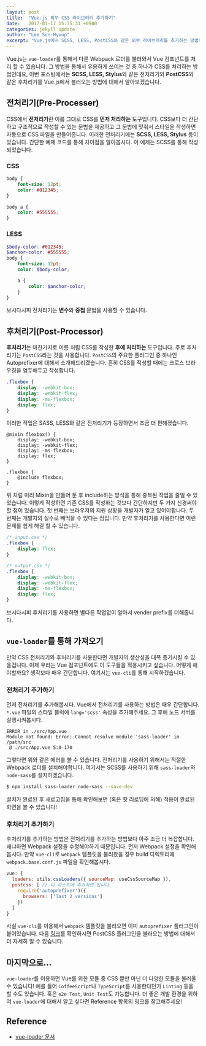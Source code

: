 ```yaml
---
layout: post
title:  "Vue.js 외부 CSS 라이브러리 추가하기"
date:   2017-01-17 15:35:31 +0900
categories: jekyll update
author: "Lee Sun-Hyoup"
excerpt: "Vue.js에서 SCSS, LESS, PostCSS와 같은 외부 라이브러리를 추가하는 방법에 대해서 알아봅시다."
---
```


Vue.js는 `vue-loader`를 통해서 다른 Webpack 로더를 불러와서 Vue 컴포넌트를 처리 할 수 있습니다. 그 방법을 통해서 유용하게 쓰이는 것 중 하나가 CSS를 처리하는 방법인데요, 이번 포스팅에서는 **SCSS, LESS, Stylus**와 같은 전처리기와 **PostCSS**와 같은 후처리기를 Vue.js에서 불러오는 방법에 대해서 알아보겠습니다.

## 전처리기(Pre-Processer)
CSS에서 **전처리기**란 이름 그대로 CSS를 **먼저 처리하는** 도구입니다. CSS보다 더 간단하고 구조적으로 작성할 수 있는 문법을 제공하고 그 문법에 맞춰서 스타일을 작성하면 자동으로 CSS 파일을 만들어줍니다. 이러한 전처리기에는 **SCSS, LESS, Stylus** 등이 있습니다. 간단한 예제 코드를 통해 차이점을 알아봅시다. 이 예제는 SCSS를 통해 작성되었습니다.

### CSS
```css
body {
	font-size: 12pt;
	color: #012345;
}

body a {
	color: #555555;
}
```

### LESS
```scss
$body-color: #012345;
$anchor-color: #555555;
body {
	font-size: 12pt;
	color: $body-color;

	a {
		color: $anchor-color;
	}
}
```

보시다시피 전처리기는 **변수**와 **중첩** 문법을 사용할 수 있습니다.

## 후처리기(Post-Processor)
**후처리기**는 마찬가지로 이름 처럼 CSS를 작성한 **후에 처리하는** 도구입니다. 주로 후처리기는 `PostCSS`라는 것을 사용합니다. `PostCSS`의 주요한 플러그인 중 하나인 Autoprefixer에 대해서 소개해드리겠습니다. 흔히 CSS를 작성할 때에는 크로스 브라우징을 염두해두고 작성합니다.
```css
.flexbox {
	display: -webkit-box;
	display: -webkit-flex;
	display: -ms-flexbox;
	display: flex;
}
```
이러한 작업은 SASS, LESS와 같은 전처리기가 등장하면서 조금 더 편해졌습니다.
```less
@mixin flexbox() {
	display: -webkit-box;
	display: -webkit-flex;
	display: -ms-flexbox;
	display: flex;
}

.flexbox {
	@include flexbox;
}
```
위 처럼 미리 Mixin을 만들어 둔 후 include하는 방식을 통해 중복된 작업을 줄일 수 있었습니다. 이렇게 작성하면 기존 CSS를 작성하는 것보다 간단하지만 두 가지 신경써야할 점이 있습니다. 첫 번째는 브라우저의 지원 상황을 개발자가 알고 있어야합나다. 두 번째는 개발자의 실수로 빼먹을 수 있다는 점입니다. 만약 후처리기를 사용한다면 이런 문제를 쉽게 해결 할 수 있습니다.

```css
/* input.css */
.flexbox {
	display: flex;
}

/* output.css */
.flexbox {
	display: -webkit-box;
	display: -webkit-flex;
	display: -ms-flexbox;
	display: flex;
}
```
보시다시피 후처리기를 사용하면 별다른 작업없이 알아서 vender prefix를 더해줍니다.

## `vue-loader`를 통해 가져오기
만약 CSS 전처리기와 후처리기를 사용한다면 개발자의 생산성을 대폭 증가시킬 수 있을겁니다. 이제 우리는 Vue 컴포넌트에도 이 도구들을 적용시키고 싶습니다. 어떻게 해야할까요? 생각보다 매우 간단합니다. 여기서는 `vue-cli`를 통해 시작하겠습니다.

### 전처리기 추가하기
먼저 전처리기를 추가해봅시다. Vue에서 전처리기를 사용하는 방법은 매우 간단합니다. `*.vue` 파일의 스타일 블럭에 `lang='scss'` 속성을 추가헤주세요. 그 후에 노드 서버를 실행시켜봅시다.
```
ERROR in ./src/App.vue
Module not found: Error: Cannot resolve module 'sass-loader' in /path/src
 @ ./src/App.vue 5:0-170
```
그렇다면 위와 같은 에러를 볼 수 있습니다. 전처리기를 사용하기 위해서는 적절한 Webpack 로더를 설치해야합니다. 여기서는 SCSS를 사용하기 위해 `sass-loader`와 `node-sass`를 설치하겠습니다.

```bash
$ npm install sass-loader node-sass --save-dev
```
설치가 완료된 후 새로고침을 통해 확인해보면 (혹은 핫 리로딩에 의해) 적용이 완료된 화면을 볼 수 있습니다!

### 후처리기 추가하기
후처리기를 추가하는 방법은 전처리기를 추가하는 방법보다 아주 조금 더 복잡합니다. 왜냐하면 Webpack 설정을 수정해야하기 때문입니다. 먼저 Webpack 설정을 확인해봅시다. 만약 `vue-cli`로 `webpack` 템플릿을 불러왔을 경우 build 디렉토리에 `webpack.base.conf.js` 파일을 확인해봅시다.
```js
vue: {
  loaders: utils.cssLoaders({ sourceMap: useCssSourceMap }),
  postcss: [ // 이 리스트에 추가하면 됩니다.
    require('autoprefixer')({
      browsers: ['last 2 versions'] 
    })
  ]
}
```
사실 `vue-cli`를 이용해서 `webpack` 템플릿을 불러오면 이미 `autoprefixer` 플러그인이 붙어있습니다. 다음 [링크](https://vue-loader.vuejs.org/kr/features/postcss.html)를 확인하시면 PostCSS 플러그인을 불러오는 방법에 대해서 더 자세히 알 수 있습니다.

## 마지막으로...
`vue-loader`를 이용하면 Vue를 위한 모듈 중 CSS 뿐만 아닌 더 다양한 모듈을 불러올 수 있습니다! 예를 들어 `CoffeeScript`나 `TypeScript`를 사용한다던가 `Linting` 등을 할 수도 있습니다. 혹은 `e2e Test`, `Unit Test`도 가능합니다. 더 좋은 개발 환경을 위하여 `vue-loader`에 대해서 알고 싶다면 Reference 항목의 링크를 참고해주세요!

## Reference
* [vue-loader 문서](https://vue-loader.vuejs.org)